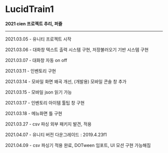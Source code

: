 # LucidTrain1
**2021 cien 프로젝트
추리, 퍼즐**

***

2021.03.05 - 유니티 프로젝트 시작

2021.03.06 - 대화창 텍스트 출력 시스템 구현, 저장불러오기 기반 시스템 구현

2021.03.07 - 대화창 자동 on off

2021.03.11 - 인벤토리 구현

2021.03.14 - 모바일 화면 왜곡 개선, (개발용) 모바일 콘솔 창 추가

2021.03.15 - 모바일 json 읽기 가능

2021.03.17 - 인벤토리 아이템 툴팁 창 구현

2021.03.18 - 메뉴화면 틀 구현

2021.03.27 - csv 파싱 외부 패키지 발견, 적용

2021.04.07 - 유니티 버전 다운그레이드 : 2019.4.23f1

2021.04.09 - csv 파싱기 적용 완료, DOTween 임포트, UI 모션 구현 가능해짐
